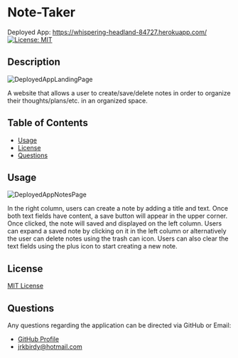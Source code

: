# Note-Taker

Deployed App: https://whispering-headland-84727.herokuapp.com/
[![License: MIT](https://img.shields.io/badge/License-MIT-yellow.svg)](https://opensource.org/licenses/MIT)

## Description

![DeployedAppLandingPage](https://user-images.githubusercontent.com/118566376/224874117-f798885b-13c1-42a2-8782-7ab3eb34e5fe.PNG)

A website that allows a user to create/save/delete notes in order to organize their thoughts/plans/etc. in an organized space.

## Table of Contents

- [Usage](#Usage)
- [License](#License)
- [Questions](#Questions)

## Usage

![DeployedAppNotesPage](https://user-images.githubusercontent.com/118566376/224874148-93e3e328-ef7c-43f6-bdb7-28424e4cd5c8.PNG)

In the right column, users can create a note by adding a title and text. Once both text fields have content, a save button will appear in the upper corner. Once clicked, the note will saved and displayed on the left column. Users can expand a saved note by clicking on it in the left column or alternatively the user can delete notes using the trash can icon. Users can also clear the text fields using the plus icon to start creating a new note.

## License

[MIT License](https://opensource.org/licenses/MIT)

## Questions

Any questions regarding the application can be directed via GitHub or Email:
- [GitHub Profile](https://www.github.com/jacksonr-k)
- jrkbirdy@hotmail.com
